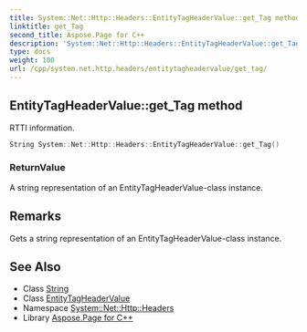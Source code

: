 ```yaml
---
title: System::Net::Http::Headers::EntityTagHeaderValue::get_Tag method
linktitle: get_Tag
second_title: Aspose.Page for C++
description: 'System::Net::Http::Headers::EntityTagHeaderValue::get_Tag method. RTTI information in C++.'
type: docs
weight: 100
url: /cpp/system.net.http.headers/entitytagheadervalue/get_tag/
---
```

## EntityTagHeaderValue::get_Tag method


RTTI information.

```cpp
String System::Net::Http::Headers::EntityTagHeaderValue::get_Tag()
```


### ReturnValue

A string representation of an EntityTagHeaderValue-class instance.
## Remarks


Gets a string representation of an EntityTagHeaderValue-class instance. 
## See Also

* Class [String](../../../system/string/)
* Class [EntityTagHeaderValue](../)
* Namespace [System::Net::Http::Headers](../../)
* Library [Aspose.Page for C++](../../../)
